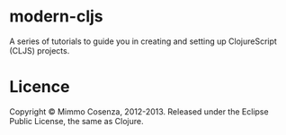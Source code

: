 # modern-cljs

A series of tutorials to guide you in creating and setting up
ClojureScript (CLJS) projects.

# Licence

Copyright © Mimmo Cosenza, 2012-2013. Released under the Eclipse Public
License, the same as Clojure.

